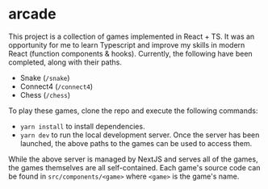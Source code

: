 # arcade

This project is a collection of games implemented in React + TS. It was an
opportunity for me to learn Typescript and improve my skills in modern React
(function components & hooks). Currently, the following have been completed,
along with their paths.

* Snake (`/snake`)
* Connect4 (`/connect4`)
* Chess (`/chess`)

To play these games, clone the repo and execute the following commands:

* `yarn install` to install dependencies.
* `yarn dev` to run the local development server. Once the server has been
  launched, the above paths to the games can be used to access them.

While the above server is managed by NextJS and serves all of the games, the
games themselves are all self-contained. Each game's source code can be found in
`src/components/<game>` where `<game>` is the game's name.
